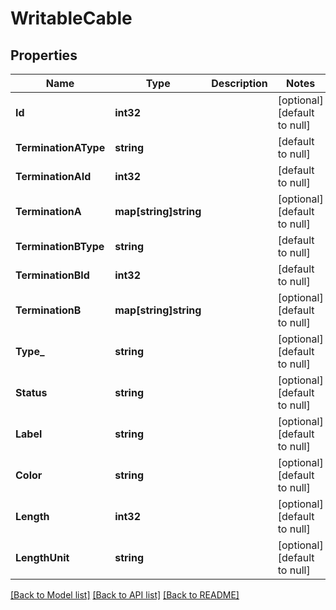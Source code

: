 # WritableCable

## Properties
Name | Type | Description | Notes
------------ | ------------- | ------------- | -------------
**Id** | **int32** |  | [optional] [default to null]
**TerminationAType** | **string** |  | [default to null]
**TerminationAId** | **int32** |  | [default to null]
**TerminationA** | **map[string]string** |  | [optional] [default to null]
**TerminationBType** | **string** |  | [default to null]
**TerminationBId** | **int32** |  | [default to null]
**TerminationB** | **map[string]string** |  | [optional] [default to null]
**Type_** | **string** |  | [optional] [default to null]
**Status** | **string** |  | [optional] [default to null]
**Label** | **string** |  | [optional] [default to null]
**Color** | **string** |  | [optional] [default to null]
**Length** | **int32** |  | [optional] [default to null]
**LengthUnit** | **string** |  | [optional] [default to null]

[[Back to Model list]](../README.md#documentation-for-models) [[Back to API list]](../README.md#documentation-for-api-endpoints) [[Back to README]](../README.md)



